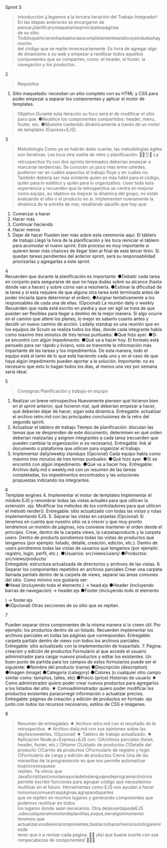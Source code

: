 Sprint 3 
> Introducción 
¡Llegamos a la ​tercera iteración​ del ​Trabajo Integrador​! 
En las etapas anteriores se encargaron de pensar,planificarymaquetarlasprincipalespáginas                           
de su sitio. Todoloquehicieronhastaahoraescompletamenteestáticoysindudashaymucho                                 
del código que se repite innecesariamente. 
Es hora de agregar algo de dinamismo a su web y empezar a reutilizar todos aquellos                               
componentes que se comparten, como: el header, el footer, la navegación y los productos. 
   
 
 
2  
> Requisitos 
1. Sitio maquetado:​ necesitan un sitio completo con su HTML y CSS para poder empezar a 
separar los componentes y aplicar el motor de templates. 
> Objetivo 
Durante esta iteración su foco será el de modificar el sitio para que: 
●Reutilice los componentes compartidos: header, menu, footer, etc. 
●Muestre contenido dinámicamente a través de un motor de templates (Express+EJS). 
 
   
 
 
3  
> Metodología 
Como ya se habrán dado cuenta, las ​metodologías ágiles​ son iterativas. Les toca otra vuelta de 
retro y planificación. 📝🤓👌✨ 
La retrospectiva 
Ya con dos sprints terminados deberían empezar a marcarse tendencias. Se conocen un poco 
más entre ustedes, pudieron ver en cuáles aspectos el trabajo fluye y en cuáles no. También 
debería ser más evidente quién es más hábil para el código, quién para lo estético y quién para 
lo organizativo. 
Usen toda esta experiencia y recuerden que la ​retrospectiva​ se centra en​ mejorar como equipo​, 
su objetivo es mejorar la dinámica del grupo, no están evaluando el sitio o el producto en sí. 
Implementen nuevamente la dinámica de la ​estrella de mar​, resaltando aquello que hay que: 
1. Comenzar a hacer 
2. Hacer más 
3. Continuar haciendo 
4. Hacer menos 
5. Dejar de hacer 
Pueden leer más sobre ​esta ceremonia aquí​. 
El tablero de trabajo 
Llegó la hora de la ​planificación​ y les toca ​reiniciar el tablero​ para acomodar el nuevo sprint. 
Este proceso es muy importante si quieren tener más chances de llegar bien al final de este 
tercer tirón. 
Si quedan tareas pendientes del anterior sprint, será su responsabilidad priorizarlas y agregarlas 
a este sprint. 
 
 
 
4  
Recuerden que durante la planificación es importante: 
●Debatir cada tarea en conjunto para asegurarse de que no haya dudas sobre su alcance 
(hasta dónde van a hacer) y sobre cómo van a resolverla. 
●Estimar la dificultad de la tarea y si esta requiere de que alguna otra tarea esté 
terminada antes de poder iniciarla (para determinar el orden). 
●Asignar tentativamente a los responsables de cada una de ellas. 
(Opcional) La reunión daily o weekly 
Recuerden que nada está escrito en piedra y que ser ágil se trata de que puedan ser flexibles 
para llegar a destino de la mejor manera. Si algo ocurre en el camino que altere los planes, lo 
mejor es saberlo cuanto antes y decidir un nuevo camino de acción. 
La ​daily standup​ es una reunión que en los equipos de ​Scrum​ se realiza todos los días, donde 
cada integrante habla como máximo tres minutos de tres temas puntuales: 
●Qué hizo ayer. 
●Si se encontró con algún impedimento. 
●Qué va a hacer hoy. 
El formato está pensado para ser rápido y liviano, solo se transmite la información más 
importante de las tareas y los impedimentos. 
De esta manera, todo el equipo está al tanto de lo que está haciendo cada uno y en el caso de 
que haya algún impedimento pueden aportar a la solución. 
Importante:​ no es necesario que esto lo hagan todos los días, al menos una vez por semana 
sería ideal. 
   
 
 
5  
> Consignas 
Planificación y trabajo en equipo 
1. Realizar un breve retrospectiva 
Nuevamente piensen qué hicieron bien en el sprint anterior, qué hicieron mal, qué 
deberían empezar a hacer, qué deberían dejar de hacer, sigan ​esta dinámica​. 
Entregable:​ actualizar el archivo retro.md con las principales conclusiones de la retro del 
segundo sprint. 
2. Actualizar el tablero de trabajo 
Tiempo de planificación: discutan las tareas que se desprenden de este documento, 
determinen en qué orden deberían realizarlas y asignen integrantes a cada tarea 
(recuerden que pueden cambiar la organización si es necesario). 
Entregable:​ ​link al documento o plataforma que utilicen para organizar el trabajo. 
3. Implementar daily/weekly standups (Opcional) 
Cada equipo habla como máximo tres minutos de tres temas puntuales: 
●Qué hizo ayer. 
●Si se encontró con algún impedimento. 
●Qué va a hacer hoy. 
Entregable:​ ​Archivo daily.md o weekly.md con un resumen de las tareas completadas, 
los impedimentos encontrados y las soluciones propuestas indicando los integrantes. 
   
 
 
6  
Template engines 
4. Implementar el motor de templates 
Implementar el módulo EJS y renombrar todas las vistas actuales para que utilicen la 
extensión ​.ejs​. 
Modificar los métodos de los controladores para que utilicen el método ​render()​. 
Entregable:​ ​sitio actualizado con todas las vistas y rutas implementando EJS. 
5. Separar las vistas en carpetas (Opcional) 
Si tenemos en cuenta que nuestro sitio va a crecer y que muy pronto tendremos un 
montón de páginas, nos conviene mantener el orden desde el principio. 
Crear, dentro de la carpeta ​views​, la carpeta ​products​ y la carpeta ​users​. Dentro de 
products pondremos todas las vistas de productos que tengamos (por ejemplo: listado, 
detalle, creación, edición, etc.). Dentro de users pondremos todas las vistas de usuarios 
que tengamos (por ejemplo: registro, login, perfil, etc.). 
●Usuarios:​ src/views/users/ 
●Productos: ​src/views/products/   
Entregable:​ ​estructura actualizada de directorios y archivos de las vistas. 
6. Separar los componentes repetidos en archivos parciales 
Crear una carpeta llamada ​partials​ dentro de la carpeta de ​views​, separar las áreas 
comunes del sitio. Como mínimo nos gustaría ver:  
●Head (incluyendo todo el elemento ​<head></head>​) → head.ejs 
●Header (incluyendo barras de navegación) → header.ejs 
●Footer (incluyendo todo el elemento ​<footer></footer>​) → footer.ejs  
●(Opcional) Otras secciones de su sitio que se repitan. 
 
 
7  
 
Pueden separar otros componentes de la misma manera si lo creen útil. Por ejemplo: los 
productos dentro de un listado. 
Recuerden implementar los archivos parciales en todas las páginas que correspondan. 
Entregable:​ ​carpeta ​partials​ dentro de ​views​ con todos los archivos parciales. 
Entregable:​ ​sitio actualizado con la implementación de los ​partials​. 
7. Página: creación y edición de productos 
Formulario al que accede el usuario administrador para cargar nuevos productos y 
editar los existentes. 
Un buen punto de partida para los campos de estos formularios puede ser el siguiente: 
●Nombre del producto (​name​) 
●Descripción (​description​) 
●Imagen (​image​) 
●Categoría (​category​) 
●Colores (o cualquier otro campo similar como: tamaños, talles, etc) 
●Precio (​price​) 
Historias de usuario 
★ Como​ administrador ​quiero​ poder crear nuevos productos ​para​ agregarlos a los 
listados del sitio. 
★ Como​ administrador ​quiero​ poder modificar los productos existentes ​para​ corregir 
información o actualizar precios. 
Entregable:​ páginas de creación y edición de productos en formato ​.ejs ​junto con todos 
los recursos necesarios, estilos de CSS e imágenes. 
 
 
8  
 
> Resumen de entregables 
★ Archivo ​retro.md​ con el resultado de la retrospectiva. 
★ Archivo ​daily.md​ con sus opiniones sobre las daylies/weeklies. (Opcional) 
★ Tablero de trabajo actualizado. 
★ Aplicación Node.js+Express+EJS con: 
○Archivos parciales (head, header, footer, etc.) 
○Home 
○Listado de productos 
○Detalle del producto 
○Carrito de productos 
○Formulario de registro y login 
○Formulario de carga y edición de productos 
> Cierre 
Una de las maravillas de la programación es que nos permite automatizar losprocesosquese                               
repiten.  Ya vimos que JavaScript(asícomolamayoríadeloslenguajesdeprogramación)nos                               
permite escribir funciones para agrupar código que necesitemos reutilizar en el futuro. 
Herramientas como ​EJS nos ayudan a hacer lomismoconnuestraspáginas,agrupandopartes                           
que se repiten en muchos lugares y generando componentes que podemos reutilizar en todos                           
los lugares donde sean necesarios. 
Otra delasventajasde​EJS​,odecualquierotromotordeplantillas,esque,sienalgúnmomento                                     
tenemos que actualizarunodeesoscomponentes,bastaconhacerloenunsololugarenvezde                                 
tener que ir a revisar cada página. 🧙✨ 
¡Así que buena suerte con ese rompecabezas de componentes! 🧩🧩🧩 
 